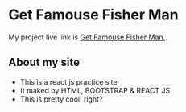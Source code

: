 # Get Famouse Fisher Man

My project live link is [Get Famouse Fisher Man.](https://reactjs-assingment8-fishers.netlify.app/).

## About my site

* This is a react js practice site
* It maked by HTML, BOOTSTRAP & REACT JS
* This is pretty cool! right?